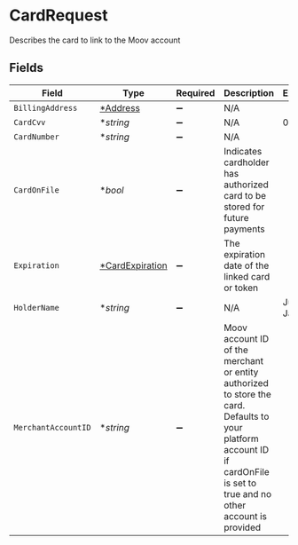 # CardRequest

Describes the card to link to the Moov account


## Fields

| Field                                                                                                                                                                      | Type                                                                                                                                                                       | Required                                                                                                                                                                   | Description                                                                                                                                                                | Example                                                                                                                                                                    |
| -------------------------------------------------------------------------------------------------------------------------------------------------------------------------- | -------------------------------------------------------------------------------------------------------------------------------------------------------------------------- | -------------------------------------------------------------------------------------------------------------------------------------------------------------------------- | -------------------------------------------------------------------------------------------------------------------------------------------------------------------------- | -------------------------------------------------------------------------------------------------------------------------------------------------------------------------- |
| `BillingAddress`                                                                                                                                                           | [*Address](../../models/shared/address.md)                                                                                                                                 | :heavy_minus_sign:                                                                                                                                                         | N/A                                                                                                                                                                        |                                                                                                                                                                            |
| `CardCvv`                                                                                                                                                                  | **string*                                                                                                                                                                  | :heavy_minus_sign:                                                                                                                                                         | N/A                                                                                                                                                                        | 0123                                                                                                                                                                       |
| `CardNumber`                                                                                                                                                               | **string*                                                                                                                                                                  | :heavy_minus_sign:                                                                                                                                                         | N/A                                                                                                                                                                        |                                                                                                                                                                            |
| `CardOnFile`                                                                                                                                                               | **bool*                                                                                                                                                                    | :heavy_minus_sign:                                                                                                                                                         | Indicates cardholder has authorized card to be stored for future payments                                                                                                  |                                                                                                                                                                            |
| `Expiration`                                                                                                                                                               | [*CardExpiration](../../models/shared/cardexpiration.md)                                                                                                                   | :heavy_minus_sign:                                                                                                                                                         | The expiration date of the linked card or token                                                                                                                            |                                                                                                                                                                            |
| `HolderName`                                                                                                                                                               | **string*                                                                                                                                                                  | :heavy_minus_sign:                                                                                                                                                         | N/A                                                                                                                                                                        | Jules Jackson                                                                                                                                                              |
| `MerchantAccountID`                                                                                                                                                        | **string*                                                                                                                                                                  | :heavy_minus_sign:                                                                                                                                                         | Moov account ID of the merchant or entity authorized to store the card. Defaults to your platform account ID if cardOnFile is set to true and no other account is provided |                                                                                                                                                                            |